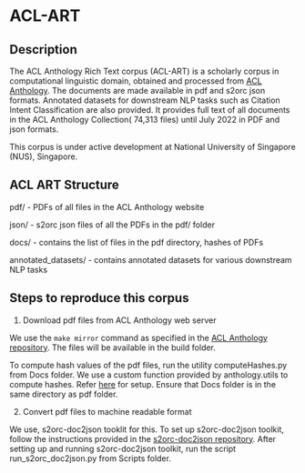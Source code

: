 # ACL-ART

## Description

The ACL Anthology Rich Text corpus (ACL-ART) is a scholarly corpus in computational linguistic domain, obtained and processed from [ACL Anthology](https://aclanthology.org/). The documents are made available in pdf and s2orc json formats. Annotated datasets for downstream NLP tasks such as Citation Intent Classification are also provided. It provides full text of all documents in the ACL Anthology Collection( 74,313 files) until July 2022 in PDF and json formats.

This corpus is under active development at National University of Singapore (NUS), Singapore. 

## ACL ART Structure

pdf/ - PDFs of all files in the ACL Anthology website 

json/ - s2orc json files of all the PDFs in the pdf/ folder 

docs/ - contains the list of files in the pdf directory, hashes of PDFs

annotated_datasets/ - contains annotated datasets for various downstream NLP tasks

## Steps to reproduce this corpus

1) Download pdf files from ACL Anthology web server

We use the ``` make mirror ``` command as specified in the [ACL Anthology repository](https://github.com/acl-org/acl-anthology). The files will be available in the build folder. 

To compute hash values of the pdf files, run the utility computeHashes.py from Docs folder. We use a custom function provided by anthology.utils to compute hashes. Refer [here](https://aclanthology.org/info/development/) for setup. Ensure that Docs folder is in the same directory as pdf folder.


2) Convert pdf files to machine readable format

We use, s2orc-doc2json tooklit for this. To set up s2orc-doc2json toolkit, follow the instructions provided in the [s2orc-doc2json repository](https://github.com/allenai/s2orc-doc2json). After setting up and running s2orc-doc2json toolkit, run the script run_s2orc_doc2json.py from Scripts folder.
  
